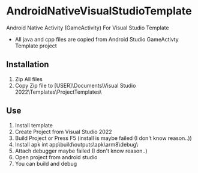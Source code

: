 # AndroidNativeVisualStudioTemplate
Android Native Activity (GameActivity) For Visual Studio Template
* All java and cpp files are copied from Android Studio GameActivty Template project

## Installation
1. Zip All files
2. Copy Zip file to [USER]\Documents\Visual Studio 2022\Templates\ProjectTemplates\

## Use
1. Install template
2. Create Project from Visual Studio 2022
3. Build Project or Press F5 (install is maybe failed (I don't know reason..))
4. Install apk int app\build\outputs\apk\arm8\debug\
5. Attach debugger maybe failed (I don't know reason..)
6. Open project from android studio
7. You can build and debug

